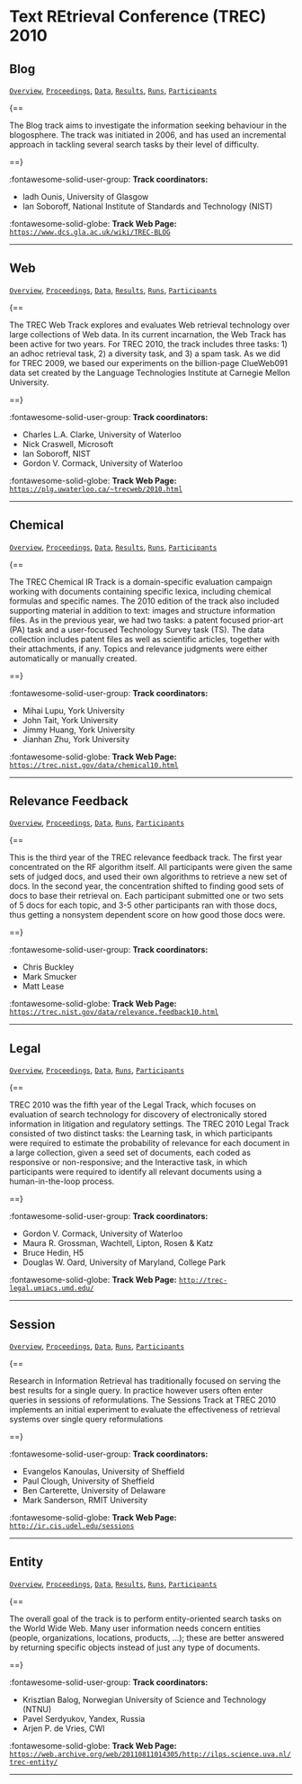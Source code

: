 # Text REtrieval Conference (TREC) 2010 

## Blog

[`Overview`](./blog/overview.md), [`Proceedings`](./blog/proceedings.md), [`Data`](./blog/data.md), [`Results`](./blog/results.md), [`Runs`](./blog/runs.md), [`Participants`](./blog/participants.md)

{==

The Blog track aims to investigate the information seeking behaviour in the blogosphere. The track was initiated in 2006, and has used an incremental approach in tackling several search tasks by their level of difficulty.

==}

:fontawesome-solid-user-group: **Track coordinators:**

- Iadh Ounis, University of Glasgow 
- Ian Soboroff, National Institute of Standards and Technology (NIST) 


:fontawesome-solid-globe: **Track Web Page:** [`https://www.dcs.gla.ac.uk/wiki/TREC-BLOG`](https://www.dcs.gla.ac.uk/wiki/TREC-BLOG) 

---

## Web

[`Overview`](./web/overview.md), [`Proceedings`](./web/proceedings.md), [`Data`](./web/data.md), [`Results`](./web/results.md), [`Runs`](./web/runs.md), [`Participants`](./web/participants.md)

{==

The TREC Web Track explores and evaluates Web retrieval technology over large collections of Web data. In its current incarnation, the Web Track has been active for two years. For TREC 2010, the track includes three tasks: 1) an adhoc retrieval task, 2) a diversity task, and 3) a spam task. As we did for TREC 2009, we based our experiments on the billion-page ClueWeb091 data set created by the Language Technologies Institute at Carnegie Mellon University.

==}

:fontawesome-solid-user-group: **Track coordinators:**

- Charles L.A. Clarke, University of Waterloo 
- Nick Craswell, Microsoft 
- Ian Soboroff, NIST 
- Gordon V. Cormack, University of Waterloo 


:fontawesome-solid-globe: **Track Web Page:** [`https://plg.uwaterloo.ca/~trecweb/2010.html`](https://plg.uwaterloo.ca/~trecweb/2010.html) 

---

## Chemical

[`Overview`](./chemical/overview.md), [`Proceedings`](./chemical/proceedings.md), [`Data`](./chemical/data.md), [`Results`](./chemical/results.md), [`Runs`](./chemical/runs.md), [`Participants`](./chemical/participants.md)

{==

The TREC Chemical IR Track is a domain-specific evaluation campaign working with documents containing specific lexica, including chemical formulas and specific names. The 2010 edition of the track also included supporting material in addition to text: images and structure information files. As in the previous year, we had two tasks: a patent focused prior-art (PA) task and a user-focused Technology Survey task (TS). The data collection includes patent files as well as scientific articles, together with their attachments, if any. Topics and relevance judgments were either automatically or manually created.

==}

:fontawesome-solid-user-group: **Track coordinators:**

- Mihai Lupu, York University 
- John Tait, York University 
- Jimmy Huang, York University 
- Jianhan Zhu, York University 


:fontawesome-solid-globe: **Track Web Page:** [`https://trec.nist.gov/data/chemical10.html`](https://trec.nist.gov/data/chemical10.html) 

---

## Relevance Feedback

[`Overview`](./relfdbk/overview.md), [`Proceedings`](./relfdbk/proceedings.md), [`Data`](./relfdbk/data.md), [`Runs`](./relfdbk/runs.md), [`Participants`](./relfdbk/participants.md)

{==

This is the third year of the TREC relevance feedback track. The first year concentrated on the RF algorithm itself. All participants were given the same sets of judged docs, and used their own algorithms to retrieve a new set of docs. In the second year, the concentration shifted to finding good sets of docs to base their retrieval on. Each participant submitted one or two sets of 5 docs for each topic, and 3-5 other participants ran with those docs, thus getting a nonsystem dependent score on how good those docs were.

==}

:fontawesome-solid-user-group: **Track coordinators:**

- Chris Buckley 
- Mark Smucker 
- Matt Lease 


:fontawesome-solid-globe: **Track Web Page:** [`https://trec.nist.gov/data/relevance.feedback10.html`](https://trec.nist.gov/data/relevance.feedback10.html) 

---

## Legal

[`Overview`](./legal/overview.md), [`Proceedings`](./legal/proceedings.md), [`Data`](./legal/data.md), [`Runs`](./legal/runs.md), [`Participants`](./legal/participants.md)

{==

TREC 2010 was the fifth year of the Legal Track, which focuses on evaluation of search technology for discovery of electronically stored information in litigation and regulatory settings. The TREC 2010 Legal Track consisted of two distinct tasks: the Learning task, in which participants were required to estimate the probability of relevance for each document in a large collection, given a seed set of documents, each coded as responsive or non-responsive; and the Interactive task, in which participants were required to identify all relevant documents using a human-in-the-loop process.

==}

:fontawesome-solid-user-group: **Track coordinators:**

- Gordon V. Cormack, University of Waterloo 
- Maura R. Grossman, Wachtell, Lipton, Rosen & Katz 
- Bruce Hedin, H5 
- Douglas W. Oard, University of Maryland, College Park 


:fontawesome-solid-globe: **Track Web Page:** [`http://trec-legal.umiacs.umd.edu/`](http://trec-legal.umiacs.umd.edu/) 

---

## Session

[`Overview`](./session/overview.md), [`Proceedings`](./session/proceedings.md), [`Data`](./session/data.md), [`Runs`](./session/runs.md), [`Participants`](./session/participants.md)

{==

Research in Information Retrieval has traditionally focused on serving the best results for a single query. In practice however users often enter queries in sessions of reformulations. The Sessions Track at TREC 2010 implements an initial experiment to evaluate the effectiveness of retrieval systems over single query reformulations

==}

:fontawesome-solid-user-group: **Track coordinators:**

- Evangelos Kanoulas, University of Sheffield 
- Paul Clough, University of Sheffield 
- Ben Carterette, University of Delaware 
- Mark Sanderson, RMIT University 


:fontawesome-solid-globe: **Track Web Page:** [`http://ir.cis.udel.edu/sessions`](http://ir.cis.udel.edu/sessions) 

---

## Entity

[`Overview`](./entity/overview.md), [`Proceedings`](./entity/proceedings.md), [`Data`](./entity/data.md), [`Results`](./entity/results.md), [`Runs`](./entity/runs.md), [`Participants`](./entity/participants.md)

{==

The overall goal of the track is to perform entity-oriented search tasks on the World Wide Web. Many user information needs concern entities (people, organizations, locations, products, ...); these are better answered by returning specific objects instead of just any type of documents.

==}

:fontawesome-solid-user-group: **Track coordinators:**

- Krisztian Balog, Norwegian University of Science and Technology (NTNU) 
- Pavel Serdyukov, Yandex, Russia 
- Arjen P. de Vries, CWI 


:fontawesome-solid-globe: **Track Web Page:** [`https://web.archive.org/web/20110811014305/http://ilps.science.uva.nl/trec-entity/`](https://web.archive.org/web/20110811014305/http://ilps.science.uva.nl/trec-entity/) 

---

